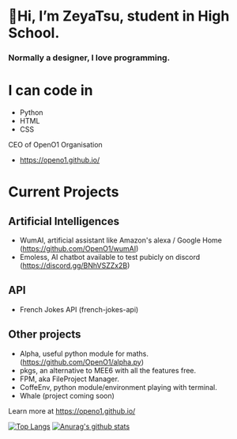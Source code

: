 # 👋Hi, I’m ZeyaTsu, student in High School.
### Normally a designer, I love programming.

# I can code in
* Python
* HTML
* CSS


CEO of OpenO1 Organisation
* https://openo1.github.io/

# Current Projects

## Artificial Intelligences
- WumAI, artificial assistant like Amazon's alexa / Google Home (https://github.com/OpenO1/wumAI)
- Emoless, AI chatbot available to test pubicly on discord (https://discord.gg/BNhVSZZx2B) 

## API
- French Jokes API (french-jokes-api)

## Other projects
- Alpha, useful python module for maths. (https://github.com/OpenO1/alpha.py)
- pkgs, an alternative to MEE6 with all the features free.
- FPM, aka FileProject Manager.
- CoffeEnv, python module/environment playing with terminal.
- Whale (project coming soon)



Learn more at https://openo1.github.io/

[![Top Langs](https://github-readme-stats.vercel.app/api/top-langs/?username=ZeyaTsu&layout=compact)](#Statistics)
[![Anurag's github stats](https://github-readme-stats.vercel.app/api?username=ZeyaTsu&show_icons=true&include_all_commits=true&icon_color=805AD5&text_color=718096&bg_color=ffffff&count_private=true)](#Statistics)
